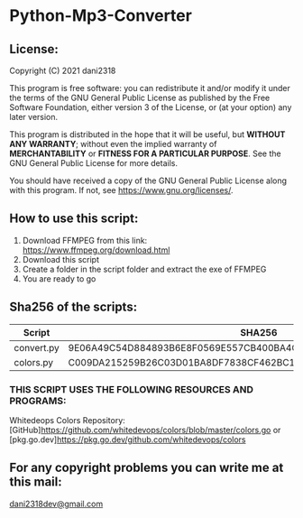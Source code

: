   # Python-Mp3-Converter


  ## License:
  Copyright (C) 2021 dani2318

  This program is free software: you can redistribute it and/or modify
  it under the terms of the GNU General Public License as published by
  the Free Software Foundation, either version 3 of the License, or
  (at your option) any later version.

  This program is distributed in the hope that it will be useful,
  but **WITHOUT ANY WARRANTY**; without even the implied warranty of
  **MERCHANTABILITY** or **FITNESS FOR A PARTICULAR PURPOSE**.  See the
  GNU General Public License for more details.

  You should have received a copy of the GNU General Public License
  along with this program.  If not, see <https://www.gnu.org/licenses/>.
  
  ## How to use this script:
  
  1) Download FFMPEG from this link: https://www.ffmpeg.org/download.html
  2) Download this script
  3) Create a folder in the script folder and extract the exe of FFMPEG
  4) You are ready to go

  ## Sha256 of the scripts:
  Script | SHA256|
  ------- | -------
  convert.py | 9E06A49C54D884893B6E8F0569E557CB400BA4CA88C3BF0C3381A120F088EAC4
  colors.py  | C009DA215259B26C03D01BA8DF7838CF462BC161D87DA1C5E1A05C950714418F

  ### **THIS SCRIPT USES THE FOLLOWING RESOURCES AND PROGRAMS**:
  
  Whitedeops Colors Repository: [GitHub]https://github.com/whitedevops/colors/blob/master/colors.go or [pkg.go.dev]https://pkg.go.dev/github.com/whitedevops/colors

  ## For any copyright problems you can write me at this mail:
  dani2318dev@gmail.com

